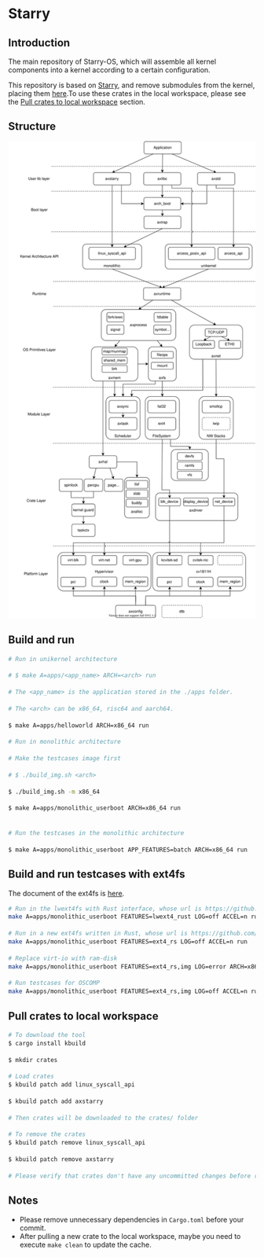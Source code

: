 # Starry

## Introduction

The main repository of Starry-OS, which will assemble all kernel components into a kernel according to a certain configuration.

This repository is based on [Starry](https://github.com/Arceos-monolithic/Starry), and remove submodules from the kernel, placing them [here](https://github.com/orgs/Starry-OS/repositories).To use these crates in the local workspace, please see the [Pull crates to local workspace](#pull-crates-to-local-workspace) section.

## Structure

![avatar](./doc/figures/Starry.svg)

## Build and run

```sh
# Run in unikernel architecture

# $ make A=apps/<app_name> ARCH=<arch> run

# The <app_name> is the application stored in the ./apps folder.

# The <arch> can be x86_64, risc64 and aarch64.

$ make A=apps/helloworld ARCH=x86_64 run

# Run in monolithic architecture

# Make the testcases image first

# $ ./build_img.sh <arch>

$ ./build_img.sh -m x86_64

$ make A=apps/monolithic_userboot ARCH=x86_64 run


# Run the testcases in the monolithic architecture

$ make A=apps/monolithic_userboot APP_FEATURES=batch ARCH=x86_64 run
```

## Build and run testcases with ext4fs
The document of the ext4fs is [here](./doc/ext4fs.md).
```sh
# Run in the lwext4fs with Rust interface, whose url is https://github.com/elliott10/lwext4_rust.
make A=apps/monolithic_userboot FEATURES=lwext4_rust LOG=off ACCEL=n run

# Run in a new ext4fs written in Rust, whose url is https://github.com/yuoo655/ext4_rs.
make A=apps/monolithic_userboot FEATURES=ext4_rs LOG=off ACCEL=n run

# Replace virt-io with ram-disk
make A=apps/monolithic_userboot FEATURES=ext4_rs,img LOG=error ARCH=x86_64 ACCEL=n run

# Run testcases for OSCOMP
make A=apps/monolithic_userboot FEATURES=ext4_rs,img LOG=off ACCEL=n run APP_FEATURES=batch
```

## Pull crates to local workspace

```sh
# To download the tool
$ cargo install kbuild

$ mkdir crates

# Load crates
$ kbuild patch add linux_syscall_api

$ kbuild patch add axstarry

# Then crates will be downloaded to the crates/ folder

# To remove the crates
$ kbuild patch remove linux_syscall_api

$ kbuild patch remove axstarry

# Please verify that crates don't have any uncommitted changes before removing them.

```

## Notes

- Please remove unnecessary dependencies in `Cargo.toml` before your commit.
- After pulling a new crate to the local workspace, maybe you need to execute `make clean` to update the cache.


